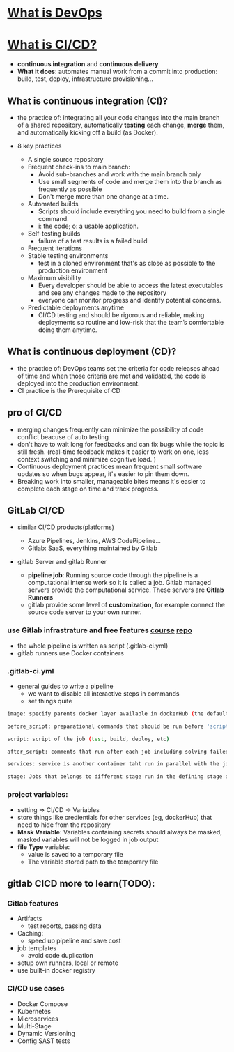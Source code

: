# [What is DevOps](https://about.gitlab.com/topics/devops/)


# [What is CI/CD?](https://about.gitlab.com/topics/ci-cd/)
- **continuous integration** and **continuous delivery**
- **What it does**: automates manual work from a commit into production: build, test, deploy, infrastructure provisioning... 
## What is continuous integration (CI)? 
- the practice of: integrating all your code changes into the main branch of a shared repository, automatically **testing** each change, **merge** them, and automatically kicking off a build (as Docker).

- 8 key practices 
  - A single source repository
  - Frequent check-ins to main branch: 
    - Avoid sub-branches and work with the main branch only
    - Use small segments of code and merge them into the branch as frequently as possible
    - Don't merge more than one change at a time.
  - Automated builds
    - Scripts should include everything you need to build from a single command.
    - i: the code; o: a usable application.
  - Self-testing builds
    - failure of a test results is a failed build
  - Frequent iterations
  - Stable testing environments
    - test in a cloned environment that's as close as possible to the production environment
  - Maximum visibility
    - Every developer should be able to access the latest executables and see any changes made to the repository
    - everyone can monitor progress and identify potential concerns.
  - Predictable deployments anytime
    - CI/CD testing and should be rigorous and reliable, making deployments so routine and low-risk that the team’s comfortable doing them anytime.

## What is continuous deployment (CD)? 
- the practice of: DevOps teams set the criteria for code releases ahead of time and when those criteria are met and validated, the code is deployed into the production environment. 
- CI practice is the Prerequisite of CD 

## pro of CI/CD

  - merging changes frequently can minimize the possibility of code conflict beacuse of auto testing
  - don't have to wait long for feedbacks and can fix bugs while the topic is still fresh. (real-time feedback makes it easier to work on one, less context switching and minimize cognitive load. )
  - Continuous deployment practices mean frequent small software updates so when bugs appear, it's easier to pin them down.
  -  Breaking work into smaller, manageable bites means it's easier to complete each stage on time and track progress. 

## GitLab CI/CD
- similar CI/CD products(platforms)
  - Azure Pipelines, Jenkins, AWS CodePipeline...
  - Gitlab: SaaS, everything maintained by Gitlab 

- gitlab Server and gitlab Runner
  - **pipeline job**: Running source code through the pipeline is a computational intense work so it is called a job. Gitlab managed servers provide the computational service. These servers are **Gitlab Runners**
  - gitlab provide some level of **customization**, for example connect the source code server to your own runner.
  
### use Gitlab infrastrature and free features [course](https://www.youtube.com/watch?v=qP8kir2GUgo) [repo](https://gitlab.com/nanuchi/gitlab-cicd-crash-course)
- the whole pipeline is written as script (.gitlab-ci.yml)
- gitlab runners use Docker containers

### .gitlab-ci.yml
- general guides to write a pipeline
  - we want to disable all interactive steps in commands
  - set things quite
```bash
image: specify parents docker layer available in dockerHub (the default is ruby if no image specified)

before_script: preparational commands that should be run before 'script' 

script: script of the job (test, build, deploy, etc)

after_script: comments that run after each job including solving failed job  

services: service is another container taht run in parallel with the job container to provide some kinds of service during the job execution(most common use case is to run a database container)

stage: Jobs that belongs to different stage run in the defining stage order, multiple jobs in the same stage are executed in parallel
```
### project variables:
- setting => CI/CD => Variables
- store things like credientials for other services (eg, dockerHub) that need to hide from the repository
- **Mask Variable**: Variables containing secrets should always be masked, masked variables will not be logged in job output
- **file Type** variable:
  - value is saved to a temporary file
  - The variable stored path to the temporary file

## gitlab CICD more to learn(TODO):
### Gitlab features
- Artifacts
  - test reports, passing data
- Caching:
  - speed up pipeline and save cost
- job templates
  - avoid code duplication
- setup own runners, local or remote
- use built-in docker registry
### CI/CD use cases
- Docker Compose
- Kubernetes
- Microservices
- Multi-Stage
- Dynamic Versioning
- Config SAST tests
